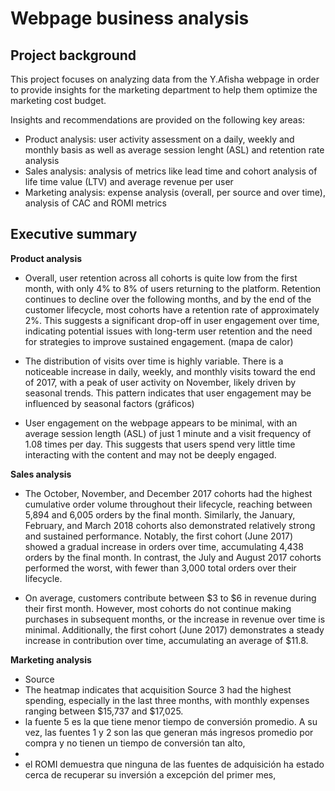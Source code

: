 # Webpage business analysis
## Project background
This project focuses on analyzing data from the Y.Afisha webpage in order to provide insights for the marketing department to help them optimize the marketing cost budget. 

Insights and recommendations are provided on the following key areas:
- Product analysis: user activity assessment on a daily, weekly and monthly basis as well as average session lenght (ASL) and retention rate analysis
- Sales analysis: analysis of metrics like lead time and cohort analysis of life time value (LTV) and average revenue per user
- Marketing analysis: expense analysis (overall, per source and over time), analysis of CAC and ROMI metrics
  
## Executive summary

**Product analysis**

- Overall, user retention across all cohorts is quite low from the first month, with only 4% to 8% of users returning to the platform. Retention continues to decline over the following months, and by the end of the customer lifecycle, most cohorts have a retention rate of approximately 2%. This suggests a significant drop-off in user engagement over time, indicating potential issues with long-term user retention and the need for strategies to improve sustained engagement.
(mapa de calor)

- The distribution of visits over time is highly variable. There is a noticeable increase in daily, weekly, and monthly visits toward the end of 2017, with a peak of user activity on November, likely driven by seasonal trends. This pattern indicates that user engagement may be influenced by seasonal factors
(gráficos)

- User engagement on the webpage appears to be minimal, with an average session length (ASL) of just 1 minute and a visit frequency of 1.08 times per day. This suggests that users spend very little time interacting with the content and may not be deeply engaged.

**Sales analysis** 
- The October, November, and December 2017 cohorts had the highest cumulative order volume throughout their lifecycle, reaching between 5,894 and 6,005 orders by the final month. Similarly, the January, February, and March 2018 cohorts also demonstrated relatively strong and sustained performance. Notably, the first cohort (June 2017) showed a gradual increase in orders over time, accumulating 4,438 orders by the final month. In contrast, the July and August 2017 cohorts performed the worst, with fewer than 3,000 total orders over their lifecycle.

- On average, customers contribute between $3 to $6 in revenue during their first month. However, most cohorts do not continue making purchases in subsequent months, or the increase in revenue over time is minimal.  Additionally, the first cohort (June 2017) demonstrates a steady increase in contribution over time, accumulating an average of $11.8.

**Marketing analysis**

- Source
- The heatmap indicates that acquisition Source 3 had the highest spending, especially in the last three months, with monthly expenses ranging between $15,737 and $17,025. 
-   la fuente 5 es la que tiene menor tiempo de conversión promedio. A su vez, las fuentes 1 y 2 son las que generan más ingresos promedio por compra y no tienen un tiempo de conversión tan alto,
-   
-   el ROMI demuestra que ninguna de las fuentes de adquisición ha estado cerca de recuperar su inversión a excepción del primer mes,
